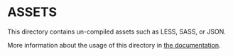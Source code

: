 # ASSETS

This directory contains un-compiled assets such as LESS, SASS, or JSON.

More information about the usage of this directory in [the documentation](https://nuxtjs.org/guide/assets#webpacked).
